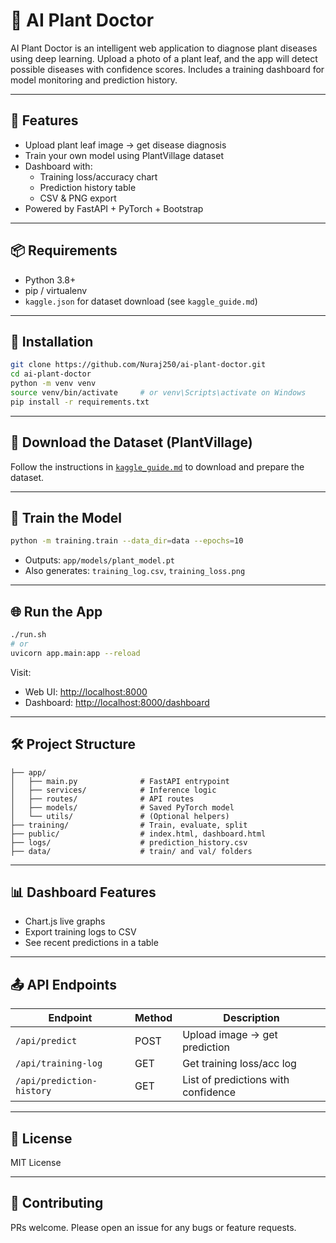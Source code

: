 # 🌿 AI Plant Doctor

AI Plant Doctor is an intelligent web application to diagnose plant diseases using deep learning. Upload a photo of a plant leaf, and the app will detect possible diseases with confidence scores. Includes a training dashboard for model monitoring and prediction history.

---

## 📸 Features

- Upload plant leaf image → get disease diagnosis
- Train your own model using PlantVillage dataset
- Dashboard with:
  - Training loss/accuracy chart
  - Prediction history table
  - CSV & PNG export
- Powered by FastAPI + PyTorch + Bootstrap

---

## 📦 Requirements

- Python 3.8+
- pip / virtualenv
- `kaggle.json` for dataset download (see `kaggle_guide.md`)

---

## 🚀 Installation

```bash
git clone https://github.com/Nuraj250/ai-plant-doctor.git
cd ai-plant-doctor
python -m venv venv
source venv/bin/activate     # or venv\Scripts\activate on Windows
pip install -r requirements.txt
```

---

## 🌱 Download the Dataset (PlantVillage)

Follow the instructions in [`kaggle_guide.md`](kaggle_guide.md) to download and prepare the dataset.

---

## 🧠 Train the Model

```bash
python -m training.train --data_dir=data --epochs=10
```

- Outputs: `app/models/plant_model.pt`
- Also generates: `training_log.csv`, `training_loss.png`

---

## 🌐 Run the App

```bash
./run.sh
# or
uvicorn app.main:app --reload
```

Visit:
- Web UI: [http://localhost:8000](http://localhost:8000)
- Dashboard: [http://localhost:8000/dashboard](http://localhost:8000/dashboard)

---

## 🛠 Project Structure

```
├── app/
│   ├── main.py              # FastAPI entrypoint
│   ├── services/            # Inference logic
│   ├── routes/              # API routes
│   ├── models/              # Saved PyTorch model
│   └── utils/               # (Optional helpers)
├── training/                # Train, evaluate, split
├── public/                  # index.html, dashboard.html
├── logs/                    # prediction_history.csv
├── data/                    # train/ and val/ folders
```

---

## 📊 Dashboard Features

- Chart.js live graphs
- Export training logs to CSV
- See recent predictions in a table

---

## 📤 API Endpoints

| Endpoint             | Method | Description                        |
|----------------------|--------|------------------------------------|
| `/api/predict`       | POST   | Upload image → get prediction      |
| `/api/training-log`  | GET    | Get training loss/acc log          |
| `/api/prediction-history` | GET | List of predictions with confidence |

---

## 📄 License

MIT License

---

## 🤝 Contributing

PRs welcome. Please open an issue for any bugs or feature requests.
